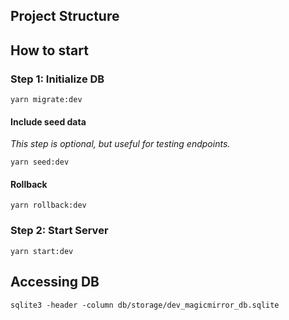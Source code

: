 ## Project Structure

## How to start

### Step 1: Initialize DB

`yarn migrate:dev`

#### Include seed data

_This step is optional, but useful for testing endpoints._

`yarn seed:dev`

#### Rollback

`yarn rollback:dev`

### Step 2: Start Server

`yarn start:dev`


## Accessing DB

```
sqlite3 -header -column db/storage/dev_magicmirror_db.sqlite
```
